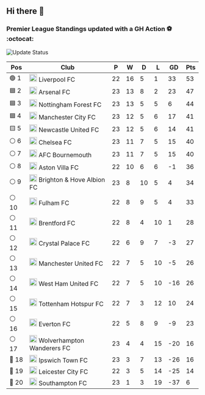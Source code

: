 ## Hi there 👋

<!--
**andregribeiro/andregribeiro** is a ✨ _special_ ✨ repository because its `README.md` (this file) appears on your GitHub profile.

Here are some ideas to get you started:

- 🔭 I’m currently working on ...
- 🌱 I’m currently learning ...
- 👯 I’m looking to collaborate on ...
- 🤔 I’m looking for help with ...
- 💬 Ask me about ...
- 📫 How to reach me: ...
- 😄 Pronouns: ...
- ⚡ Fun fact: ...
-->
### Premier League Standings updated with a GH Action ⚽ :octocat:
![Update Status](https://github.com/andregribeiro/andregribeiro/workflows/Update%20Premier%20League%20Standings/badge.svg)

<!-- STANDINGS:START -->
<div align="right">

| Pos |  Club  | P | W | D | L | GD | Pts |
|-----|------|----|---|---|---|----|----|
|  🟢 1 | <img src="https://crests.football-data.org/64.png" alt="Liverpool FC" width="20" height="20"> Liverpool FC | 22 | 16 | 5 | 1 | 33 | 53 |
|  🟦 2 | <img src="https://crests.football-data.org/57.png" alt="Arsenal FC" width="20" height="20"> Arsenal FC | 23 | 13 | 8 | 2 | 23 | 47 |
|  🟦 3 | <img src="https://crests.football-data.org/351.png" alt="Nottingham Forest FC" width="20" height="20"> Nottingham Forest FC | 23 | 13 | 5 | 5 | 6 | 44 |
|  🟦 4 | <img src="https://crests.football-data.org/65.png" alt="Manchester City FC" width="20" height="20"> Manchester City FC | 23 | 12 | 5 | 6 | 17 | 41 |
|  🟨 5 | <img src="https://crests.football-data.org/67.png" alt="Newcastle United FC" width="20" height="20"> Newcastle United FC | 23 | 12 | 5 | 6 | 14 | 41 |
|  ⚪ 6 | <img src="https://crests.football-data.org/61.png" alt="Chelsea FC" width="20" height="20"> Chelsea FC | 23 | 11 | 7 | 5 | 15 | 40 |
|  ⚪ 7 | <img src="https://crests.football-data.org/bournemouth.png" alt="AFC Bournemouth" width="20" height="20"> AFC Bournemouth | 23 | 11 | 7 | 5 | 15 | 40 |
|  ⚪ 8 | <img src="https://crests.football-data.org/58.png" alt="Aston Villa FC" width="20" height="20"> Aston Villa FC | 22 | 10 | 6 | 6 | -1 | 36 |
|  ⚪ 9 | <img src="https://crests.football-data.org/397.png" alt="Brighton & Hove Albion FC" width="20" height="20"> Brighton & Hove Albion FC | 23 | 8 | 10 | 5 | 4 | 34 |
|  ⚪ 10 | <img src="https://crests.football-data.org/63.png" alt="Fulham FC" width="20" height="20"> Fulham FC | 22 | 8 | 9 | 5 | 4 | 33 |
|  ⚪ 11 | <img src="https://crests.football-data.org/402.png" alt="Brentford FC" width="20" height="20"> Brentford FC | 22 | 8 | 4 | 10 | 1 | 28 |
|  ⚪ 12 | <img src="https://crests.football-data.org/354.png" alt="Crystal Palace FC" width="20" height="20"> Crystal Palace FC | 22 | 6 | 9 | 7 | -3 | 27 |
|  ⚪ 13 | <img src="https://crests.football-data.org/66.png" alt="Manchester United FC" width="20" height="20"> Manchester United FC | 22 | 7 | 5 | 10 | -5 | 26 |
|  ⚪ 14 | <img src="https://crests.football-data.org/563.png" alt="West Ham United FC" width="20" height="20"> West Ham United FC | 22 | 7 | 5 | 10 | -16 | 26 |
|  ⚪ 15 | <img src="https://crests.football-data.org/73.png" alt="Tottenham Hotspur FC" width="20" height="20"> Tottenham Hotspur FC | 22 | 7 | 3 | 12 | 10 | 24 |
|  ⚪ 16 | <img src="https://crests.football-data.org/62.png" alt="Everton FC" width="20" height="20"> Everton FC | 22 | 5 | 8 | 9 | -9 | 23 |
|  ⚪ 17 | <img src="https://crests.football-data.org/76.png" alt="Wolverhampton Wanderers FC" width="20" height="20"> Wolverhampton Wanderers FC | 23 | 4 | 4 | 15 | -20 | 16 |
|  🔴 18 | <img src="https://crests.football-data.org/349.png" alt="Ipswich Town FC" width="20" height="20"> Ipswich Town FC | 23 | 3 | 7 | 13 | -26 | 16 |
|  🔴 19 | <img src="https://crests.football-data.org/338.png" alt="Leicester City FC" width="20" height="20"> Leicester City FC | 22 | 3 | 5 | 14 | -25 | 14 |
|  🔴 20 | <img src="https://crests.football-data.org/340.png" alt="Southampton FC" width="20" height="20"> Southampton FC | 23 | 1 | 3 | 19 | -37 | 6 |

</div>
<!-- STANDINGS:END -->
